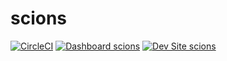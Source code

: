 # scions

[![CircleCI](https://circleci.com/gh/ddavidd/scions.svg?style=shield)](https://circleci.com/gh/ddavidd/scions)
[![Dashboard scions](https://img.shields.io/badge/dashboard-scions-yellow.svg)](https://dashboard.pantheon.io/sites/29af9bf2-a2f7-48cd-a0cd-884ab4b52ca6#dev/code)
[![Dev Site scions](https://img.shields.io/badge/site-scions-blue.svg)](http://dev-scions.pantheonsite.io/)